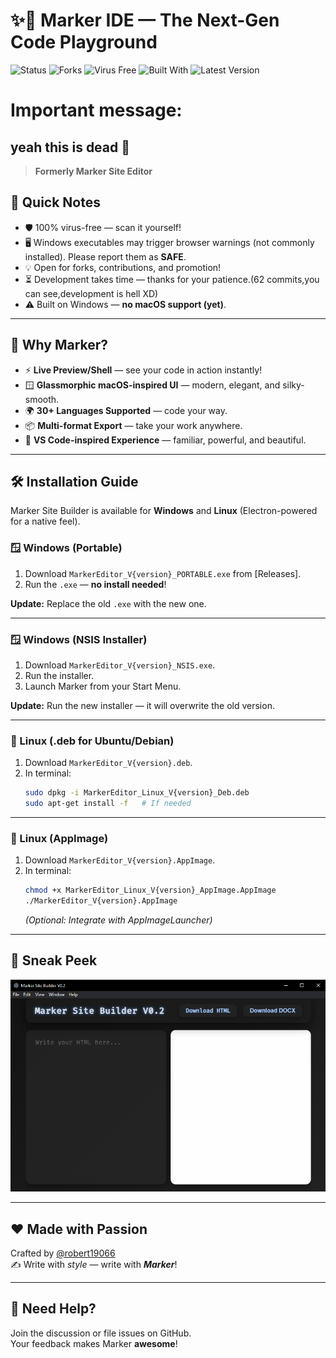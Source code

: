 <!-- markdownlint-configure-file {
  "MD013": {
    "code_blocks": false,
    "tables": false
  },
  "MD033": false,
  "MD041": false
} -->

# ✨🚀 Marker IDE — The Next-Gen Code Playground

![Status](https://img.shields.io/badge/Repository%20Status-Discontinued😿-red)
![Forks](https://img.shields.io/badge/Forks-Open-blue)
![Virus Free](https://img.shields.io/badge/Virus--free-Yes-success)
![Built With](https://img.shields.io/badge/Built%20with-JavaScript-yellow)
![Latest Version](https://img.shields.io/badge/V7-cyan?style=flat&label=Latest%20Version)

# Important message:

yeah this is dead 🤯
---

> **Formerly Marker Site Editor**

## 🚦 Quick Notes

- 🛡️ 100% virus-free — scan it yourself!
- 🖥️ Windows executables may trigger browser warnings (not commonly installed). Please report them as **SAFE**.
- 💡 Open for forks, contributions, and promotion!
- ⏳ Development takes time — thanks for your patience.(62 commits,you can see,development is hell XD)
- ⚠️ Built on Windows — **no macOS support (yet)**.

---

## 🌈 **Why Marker?**

- ⚡ **Live Preview/Shell** — see your code in action instantly!
- 🪟 **Glassmorphic macOS-inspired UI** — modern, elegant, and silky-smooth.
- 🌍 **30+ Languages Supported** — code your way.
- 📦 **Multi-format Export** — take your work anywhere.
- 🎨 **VS Code-inspired Experience** — familiar, powerful, and beautiful.

---

## 🛠️ **Installation Guide**

Marker Site Builder is available for **Windows** and **Linux** (Electron-powered for a native feel).

### 🪟 Windows (Portable)

1. Download `MarkerEditor_V{version}_PORTABLE.exe` from [Releases].
2. Run the `.exe` — **no install needed**!

**Update:** Replace the old `.exe` with the new one.

---

### 🪟 Windows (NSIS Installer)

1. Download `MarkerEditor_V{version}_NSIS.exe`.
2. Run the installer.
3. Launch Marker from your Start Menu.

**Update:** Run the new installer — it will overwrite the old version.

---

### 🐧 Linux (.deb for Ubuntu/Debian)

1. Download `MarkerEditor_V{version}.deb`.
2. In terminal:
   ```sh
   sudo dpkg -i MarkerEditor_Linux_V{version}_Deb.deb
   sudo apt-get install -f   # If needed
   ```

---

### 🐧 Linux (AppImage)

1. Download `MarkerEditor_V{version}.AppImage`.
2. In terminal:
   ```sh
   chmod +x MarkerEditor_Linux_V{version}_AppImage.AppImage
   ./MarkerEditor_V{version}.AppImage
   ```
   *(Optional: Integrate with AppImageLauncher)*

---

## 📸 **Sneak Peek**

![Screenshot](./images/Capture.png)

---

## ❤️ Made with Passion

Crafted by [@robert19066](https://github.com/robert19066)  
✍️ Write with _style_ — write with _**Marker**_!

---

## 💬 Need Help?

Join the discussion or file issues on GitHub.  
Your feedback makes Marker **awesome**!

